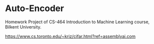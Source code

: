 # Auto-Encoder
Homework Project of CS-464 Introduction to Machine Learning course, Bilkent University. 

https://www.cs.toronto.edu/~kriz/cifar.html?ref=assemblyai.com
